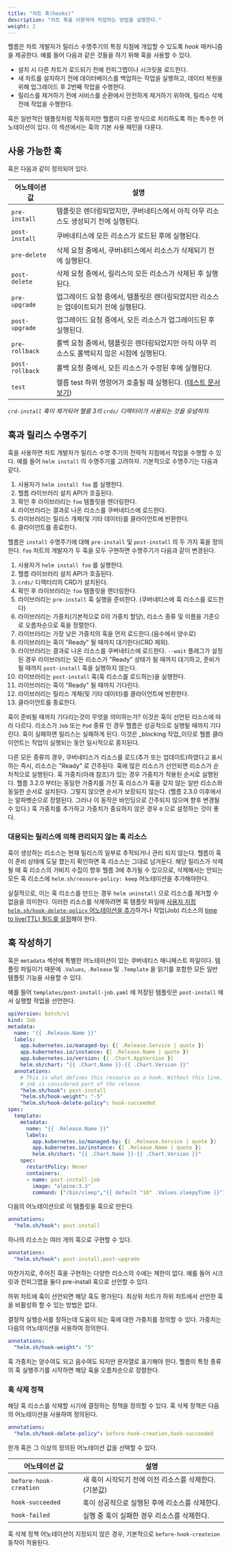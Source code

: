 ```yaml
---
title: "차트 훅(hooks)"
description: "차트 훅을 이용하여 작업하는 방법을 설명한다."
weight: 2
---
```


헬름은 차트 개발자가 릴리스 수명주기의 특정 지점에 개입할 수 있도록 _hook_ 매커니즘을 제공한다.
예를 들어 다음과 같은 것들을 하기 위해 훅을 사용할 수 있다.

- 설치 시 다른 차트가 로드되기 전에 컨피그맵이나 시크릿을 로드한다.
- 새 차트를 설치하기 전에 데이터베이스를 백업하는 작업을 실행하고, 
  데이터 복원을 위해 업그레이드 후 2번째 작업을 수행한다. 
- 릴리스를 제거하기 전에 서비스를 순환에서 안전하게 제거하기 위하여,
  릴리스 삭제 전에 작업을 수행한다.

훅은 일반적인 템플릿처럼 작동하지만 헬름이 다른 방식으로 
처리하도록 하는 특수한 어노테이션이 있다.
이 섹션에서는 훅의 기본 사용 패턴을 다룬다.

## 사용 가능한 훅

훅은 다음과 같이 정의되어 있다.

| 어노테이션 값	       | 설명                                                                                                   |
| ---------------- | ----------------------------------------------------------------------------------------------------- |
| `pre-install`    | 템플릿은 렌더링되었지만, 쿠버네티스에서 아직 아무 리소스도 생성되기 전에 실행된다. |                                          |
| `post-install`   | 쿠버네티스에 모든 리소스가 로드된 후에 실행된다.                                                                   |
| `pre-delete`     | 삭제 요청 중에서, 쿠버네티스에서 리소스가 삭제되기 전에 실행된다.                                                         |
| `post-delete`    | 삭제 요청 중에서, 릴리스의 모든 리소스가 삭제된 후 실행된다.                                                            |
| `pre-upgrade`    | 업그레이드 요청 중에서, 템플릿은 렌더링되었지만 리소스는 업데이트되기 전에 실행된다.                                            |
| `post-upgrade`   | 업그레이드 요청 중에서, 모든 리소스가 업그레이드된 후 실행된다.                                                             |
| `pre-rollback`   | 롤백 요청 중에서, 템플릿은 렌더링되었지만 아직 아무 리소스도 롤백되지 않은 시점에 실행된다.                                                    |
| `post-rollback`  | 롤백 요청 중에서, 모든 리소스가 수정된 후에 실행된다.                                                                 |
| `test`           | 헬름 test 하위 명령어가 호출될 때 실행된다. ([테스트 문서 보기](/docs/chart_tests/))                                  |

_`crd-install` 훅이 제거되어 헬름 3의 `crds/` 디렉터리가 
사용되는 것을 유념하자._ 

## 훅과 릴리스 수명주기

훅을 사용하면 차트 개발자가 릴리스 수명 주기의 전략적 지점에서 
작업을 수행할 수 있다. 예를 들어 `helm install` 의 수명주기를 
고려하자. 기본적으로 수명주기는 다음과 같다.

1. 사용자가 `helm install foo` 를 실행한다.
2. 헬름 라이브러리 설치 API가 호출된다.
3. 확인 후 라이브러리는 `foo` 템플릿을 렌더링한다.
4. 라이브러리는 결과로 나온 리소스를 쿠버네티스에 로드한다.
5. 라이브러리는 릴리스 개체(및 기타 데이터)를 클라이언트에 반환한다.
6. 클라이언트를 종료한다.

헬름은 `install` 수명주기에 대해 `pre-install` 및 `post-install` 
의 두 가지 훅을 정의한다. `foo` 차트의 개발자가 두 훅을 모두 구현하면 수명주기가 
다음과 같이 변경된다.

1. 사용자가 `helm install foo` 를 실행한다.
2. 헬름 라이브러리 설치 API가 호출된다.
3. `crds/` 디렉터리의 CRD가 설치된다.
4. 확인 후 라이브러리는 `foo` 템플릿을 렌더링한다.
5. 라이브러리는 `pre-install` 훅 실행을 준비한다. (쿠버네티스에
   훅 리소스를 로드한다)
6. 라이브러리는 가중치(기본적으로 0의 가중치 할당), 리소스 종류 
   및 이름을 기준으로 오름차순으로 훅을 정렬한다. 
7. 라이브러리는 가장 낮은 가중치의 훅을 먼저 로드한다.(음수에서 
   양수로)
8. 라이브러리는 훅이 "Ready" 될 때까지 대기한다(CRD 제외).
9. 라이브러리는 결과로 나온 리소스를 쿠버네티스에 로드한다. 
   `--wait` 플래그가 설정된 경우 라이브러리는 모든 리소스가 "Ready" 상태가 될 때까지 대기하고, 
   준비가 될 때까지 `post-install` 훅을 실행하지 않는다.
10. 라이브러리는 `post-install` 훅(훅 리소스를 로드하는)을 실행한다.
11. 라이브러리는 훅이 "Ready" 될 때까지 기다린다.
12. 라이브러리는 릴리스 개체(및 기타 데이터)를 클라이언트에 반환한다.
13. 클라이언트를 종료한다.

훅이 준비될 때까지 기다리는것이 무엇을 의미하는가? 이것은 
훅이 선언된 리소스에 따라 다르다. 리소스가 `Job` 또는 `Pod` 종류 인 경우 
헬름은 성공적으로 실행될 때까지 기다린다. 훅이 실패하면 릴리스는 실패하게 된다. 
이것은 _blocking 작업_이므로 헬름 클라이언트는 작업이 실행되는 
동안 일시적으로 중지된다.

다른 모든 종류의 경우, 쿠버네티스가 리소스를 로드(추가 또는 업데이트)하였다고 
표시하는 즉시, 리소스는 "Ready" 로 간주된다. 훅에 많은 리소스가 선언되면 
리소스가 순차적으로 실행된다. 훅 가중치(아래 참조)가 있는 경우 
가중치가 적용된 순서로 실행된다. 헬름 3.2.0 부터는 
동일한 가중치를 가진 훅 리소스가 훅을 갖지 않는 일반 리소스와 
동일한 순서로 설치된다. 그렇지 않으면 순서가 보장되지 않는다. (헬름 2.3.0 
이후에서는 알파벳순으로 정렬된다. 그러나 이 동작은 바인딩으로 간주되지 않으며 
향후 변경될 수 있다.) 훅 가중치를 추가하고 가중치가 중요하지 
않은 경우 `0` 으로 설정하는 것이 
좋다.

### 대응되는 릴리스에 의해 관리되지 않는 훅 리소스

훅이 생성하는 리소스는 현재 릴리스의 일부로 추적되거나 
관리 되지 않는다. 헬름이 훅이 준비 상태에 도달 했는지 
확인하면 훅 리소스는 그대로 남겨둔다. 해당 릴리스가 삭제될 때 
훅 리소스의 가비지 수집이 향후 헬름 3에 추가될 수 있으므로, 
삭제해서는 안되는 모든 훅 리소스에 `helm.sh/resoure-policy: keep` 어노테이션을 
추가해야한다.

실질적으로, 이는 훅 리소스를 만드는 경우 `helm uninstall` 으로 
리소스를 제거할 수 없음을 의미한다. 이러한 리소스를 
삭제하려면 훅 템플릿 파일에 [사용자 지정 `helm.sh/hook-delete-policy` 어노테이션을 추가](#훅-삭제-정책)하거나 
작업(Job) 리소스의 
[time to live(TTL) 필드를 설정](https://kubernetes.io/docs/concepts/workloads/controllers/ttlafterfinished/)해야 
한다.

## 훅 작성하기

훅은 `metadata` 섹션에 특별한 어노테이션이 있는 
쿠버네티스 매니페스트 파일이다. 템플릿 파일이기 때문에 
`.Values`, `.Release` 및 `.Template` 을 
읽기를 포함한 모든 일반 템플릿 기능을 사용할 수 있다.

예를 들어 `templates/post-install-job.yaml` 에 저장된 템플릿은
`post-install` 에서 실행할 작업을 선언한다.

```yaml
apiVersion: batch/v1
kind: Job
metadata:
  name: "{{ .Release.Name }}"
  labels:
    app.kubernetes.io/managed-by: {{ .Release.Service | quote }}
    app.kubernetes.io/instance: {{ .Release.Name | quote }}
    app.kubernetes.io/version: {{ .Chart.AppVersion }}
    helm.sh/chart: "{{ .Chart.Name }}-{{ .Chart.Version }}"
  annotations:
    # This is what defines this resource as a hook. Without this line, the
    # job is considered part of the release.
    "helm.sh/hook": post-install
    "helm.sh/hook-weight": "-5"
    "helm.sh/hook-delete-policy": hook-succeeded
spec:
  template:
    metadata:
      name: "{{ .Release.Name }}"
      labels:
        app.kubernetes.io/managed-by: {{ .Release.Service | quote }}
        app.kubernetes.io/instance: {{ .Release.Name | quote }}
        helm.sh/chart: "{{ .Chart.Name }}-{{ .Chart.Version }}"
    spec:
      restartPolicy: Never
      containers:
      - name: post-install-job
        image: "alpine:3.3"
        command: ["/bin/sleep","{{ default "10" .Values.sleepyTime }}"]

```

다음의 어노테이션으로 이 템플릿을 훅으로 만든다.

```yaml
annotations:
  "helm.sh/hook": post-install
```

하나의 리소스는 여러 개의 훅으로 구현할 수 있다.

```yaml
annotations:
  "helm.sh/hook": post-install,post-upgrade
```

마찬가지로, 주어진 훅을 구현하는 다양한 리소스의 수에는 
제한이 없다. 예를 들어 시크릿과 컨피그맵을 둘다
pre-install 훅으로 선언할 수 있다.

하위 차트에 훅이 선언되면 해당 훅도 평가된다.
최상위 차트가 하위 차트에서 선언한 훅을 비활성화 할 수 있는 방법은 없다.

결정적 실행순서를 정하는데 도움이 되는 훅에 대한 가중치를 
정의할 수 있다. 가중치는 다음의 어노테이션을 사용하여 
정의한다.

```yaml
annotations:
  "helm.sh/hook-weight": "5"
```

훅 가중치는 양수여도 되고 음수여도 되지만 문자열로 표기해야
한다. 헬름이 특정 종류의 훅 실행주기를 시작하면 해당 훅을
오름차순으로 정렬한다.

### 훅 삭제 정책

해당 훅 리소스를 삭제할 시기에 결정하는 정책을 정의할 
수 있다. 훅 삭제 정책은 다음의 어노테이션을 사용하여 
정의된다.

```yaml
annotations:
  "helm.sh/hook-delete-policy": before-hook-creation,hook-succeeded
```

한개 혹은 그 이상의 정의된 어노테이션 값을 선택할 수 있다.

| 어노테이션 값              | 설명                                                                  |
| ---------------------- | -------------------------------------------------------------------- |
| `before-hook-creation` | 새 훅이 시작되기 전에 이전 리소스를 삭제한다. (기본값)                             |
| `hook-succeeded`       | 훅이 성공적으로 실행된 후에 리소스를 삭제한다.                                    |
| `hook-failed`          | 실행 중 훅이 실패한 경우 리소스를 삭제한다.                                      |

훅 삭제 정책 어노테이션이 지정되지 않은 경우, 기본적으로 `before-hook-createion` 동작이
적용된다.
